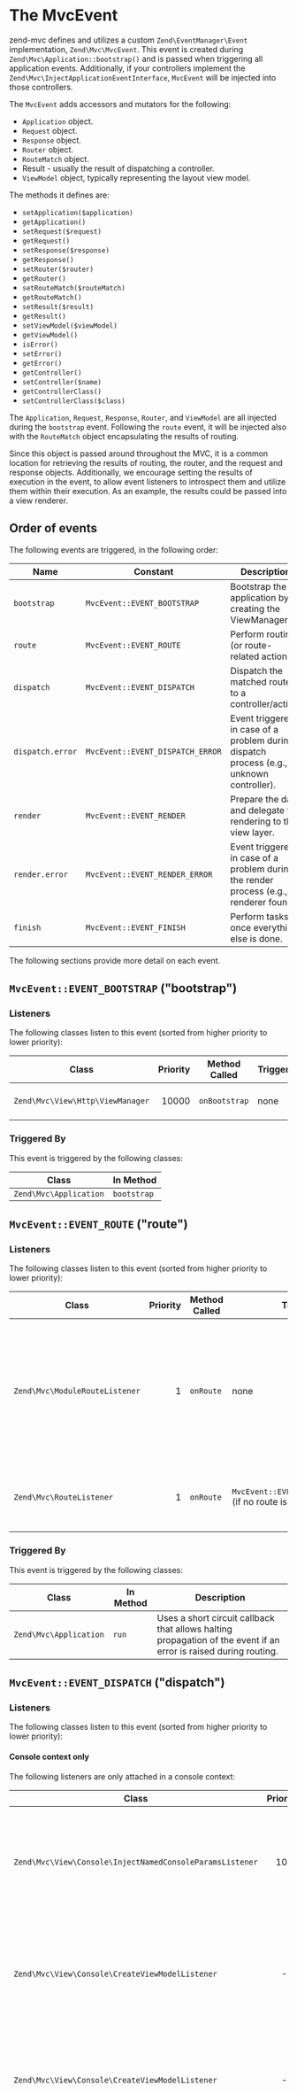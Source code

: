# The MvcEvent

zend-mvc defines and utilizes a custom `Zend\EventManager\Event` implementation,
`Zend\Mvc\MvcEvent`. This event is created during `Zend\Mvc\Application::bootstrap()`
and is passed when triggering all application events.  Additionally, if your
controllers implement the `Zend\Mvc\InjectApplicationEventInterface`, `MvcEvent`
will be injected into those controllers.

The `MvcEvent` adds accessors and mutators for the following:

- `Application` object.
- `Request` object.
- `Response` object.
- `Router` object.
- `RouteMatch` object.
- Result - usually the result of dispatching a controller.
- `ViewModel` object, typically representing the layout view model.

The methods it defines are:

- `setApplication($application)`
- `getApplication()`
- `setRequest($request)`
- `getRequest()`
- `setResponse($response)`
- `getResponse()`
- `setRouter($router)`
- `getRouter()`
- `setRouteMatch($routeMatch)`
- `getRouteMatch()`
- `setResult($result)`
- `getResult()`
- `setViewModel($viewModel)`
- `getViewModel()`
- `isError()`
- `setError()`
- `getError()`
- `getController()`
- `setController($name)`
- `getControllerClass()`
- `setControllerClass($class)`

The `Application`, `Request`, `Response`, `Router`, and `ViewModel` are all
injected during the `bootstrap` event. Following the `route` event, it will be
injected also with the `RouteMatch` object encapsulating the results of routing.

Since this object is passed around throughout the MVC, it is a common location
for retrieving the results of routing, the router, and the request and response
objects. Additionally, we encourage setting the results of execution in the
event, to allow event listeners to introspect them and utilize them within their
execution. As an example, the results could be passed into a view renderer.

## Order of events

The following events are triggered, in the following order:

Name             | Constant                         | Description
-----------------|----------------------------------|------------
`bootstrap`      | `MvcEvent::EVENT_BOOTSTRAP`      | Bootstrap the application by creating the ViewManager.
`route`          | `MvcEvent::EVENT_ROUTE`          | Perform routing (or route-related actions).
`dispatch`       | `MvcEvent::EVENT_DISPATCH`       | Dispatch the matched route to a controller/action.
`dispatch.error` | `MvcEvent::EVENT_DISPATCH_ERROR` | Event triggered in case of a problem during dispatch process (e.g., unknown controller).
`render`         | `MvcEvent::EVENT_RENDER`         | Prepare the data and delegate the rendering to the view layer.
`render.error`   | `MvcEvent::EVENT_RENDER_ERROR`   | Event triggered in case of a problem during the render process (e.g., no renderer found).
`finish`         | `MvcEvent::EVENT_FINISH`         | Perform tasks once everything else is done.

The following sections provide more detail on each event.

## `MvcEvent::EVENT_BOOTSTRAP` ("bootstrap")

### Listeners

The following classes listen to this event (sorted from higher priority to lower
priority):

Class                            | Priority | Method Called | Triggers | Description
---------------------------------|---------:|---------------|----------|------------
`Zend\Mvc\View\Http\ViewManager` | 10000    | `onBootstrap` | none     | Prepares the view layer (instantiate a `Zend\Mvc\View\Http\ViewManager`).

### Triggered By

This event is triggered by the following classes:

Class                  | In Method
-----------------------|----------
`Zend\Mvc\Application` | `bootstrap`

## `MvcEvent::EVENT_ROUTE` ("route")

### Listeners

The following classes listen to this event (sorted from higher priority to lower
priority):

Class                          | Priority | Method Called | Triggers | Description
-------------------------------|---------:|---------------|----------|------------
`Zend\Mvc\ModuleRouteListener` | 1        | `onRoute`     | none     | Determines if the module namespace should be prepended to the controller name. This is the case if the route match contains a parameter key matching the `MODULE_NAMESPACE` constant.
`Zend\Mvc\RouteListener`       | 1        | `onRoute`     | `MvcEvent::EVENT_DISPATCH_ERROR` (if no route is matched) | Tries to match the request to the router and return a `RouteMatch` object.

### Triggered By

This event is triggered by the following classes:

Class                  | In Method | Description
-----------------------|-----------|------------
`Zend\Mvc\Application` | `run`     | Uses a short circuit callback that allows halting propagation of the event if an error is raised during routing.

## `MvcEvent::EVENT_DISPATCH` ("dispatch")

### Listeners

The following classes listen to this event (sorted from higher priority to lower
priority):

#### Console context only

The following listeners are only attached in a console context:

Class                                                    | Priority | Method Called               | Description
---------------------------------------------------------|---------:|-----------------------------|------------
`Zend\Mvc\View\Console\InjectNamedConsoleParamsListener` | 1000     | `injectNamedParams`         | Merge all params (route match params and params in the command), and add them to the `Request` object.
`Zend\Mvc\View\Console\CreateViewModelListener`          | -80      | `createViewModelFromArray`  | If the controller action returns an associative array, this listener casts it to a `ConsoleModel` object.
`Zend\Mvc\View\Console\CreateViewModelListener`          | -80      | `createViewModelFromString` | If the controller action returns a string, this listener casts it to a `ConsoleModel` object.
`Zend\Mvc\View\Console\CreateViewModelListener`          | -80      | `createViewModelFromNull`   | If the controller action returns null, this listener casts it to a `ConsoleModel` object.
`Zend\Mvc\View\Console\InjectViewModelListener`          | -100     | `injectViewModel`           | Inserts the `ViewModel` (in this case, a `ConsoleModel`) and adds it to the MvcEvent object. It either (a) adds it as a child to the default, composed view model, or (b) replaces it if the result is marked as terminal.

#### HTTP context only

The following listeners are only attached in an HTTP context:

Class                                        | Priority | Method Called              | Description
---------------------------------------------|---------:|----------------------------|------------
`Zend\Mvc\View\Http\CreateViewModelListener` | -80      | `createViewModelFromArray` | If the controller action returns an associative array, this listener casts it to a `ViewModel` object.
`Zend\Mvc\View\Http\CreateViewModelListener` | -80      | `createViewModelFromNull`  | If the controller action returns null, this listener casts it to a `ViewModel` object.
`Zend\Mvc\View\Http\RouteNotFoundStrategy`   | -90      | `prepareNotFoundViewModel` | Creates and return a 404 `ViewModel`.
`Zend\Mvc\View\Http\InjectTemplateListener`  | -90      | `injectTemplate`           | Injects a template into the view model, if none present. Template name is derived from the controller found in the route match, and, optionally, the action, if present.
`Zend\Mvc\View\Http\InjectViewModelListener` | -100     | `injectViewModel`          | Inserts the `ViewModel` (in this case, a `ViewModel`) and adds it to the `MvcEvent` object. It either (a) adds it as a child to the default, composed view model, or (b) replaces it if the result is marked as terminable.

#### All contexts

The following listeners are attached for all contexts (sorted from higher
priority to lower priority):

Class                         | Priority | Method Called | Triggers | Description
------------------------------|---------:|---------------|----------|------------
`Zend\Mvc\MiddlewareListener` | 1        | `onDispatch`  | `MvcEvent::EVENT_DISPATCH_ERROR` (if an exception is raised during dispatch processes) | Load and dispatch the matched PSR-7 middleware from the service manager (and throws various exceptions if it does not).
`Zend\Mvc\DispatchListener`   | 1        | `onDispatch`  | `MvcEvent::EVENT_DISPATCH_ERROR` (if an exception is raised during dispatch processes) |  Load and dispatch the matched controller from the service manager (and throws various exceptions if it does not).
`Zend\Mvc\AbstractController` | 1        | `onDispatch`  | none     | The `onDispatch` method of the `AbstractController` is an abstract method. In `AbstractActionController`, for instance, it calls the action method.

### Triggered By

This event is triggered by the following classes:

Class                                    | In Method   | Description
-----------------------------------------|-------------|------------
`Zend\Mvc\Application`                   | `run`       | Uses a short circuit callback to halt propagation of the event if an error is raised during routing.
`Zend\Mvc\Controller\AbstractController` | `dispatch`  | If a listener returns a `Response` object, it halts propagation. Note: every `AbstractController` listens to this event and executes the `onDispatch` method when it is triggered.

## `MvcEvent::EVENT_DISPATCH_ERROR` ("dispatch.error")

### Listeners

The following classes listen to this event (sorted from higher priority to lower
priority):

#### Console context only

The following listeners are only attached in a console context:

Class                                           | Priority | Method Called               | Description
------------------------------------------------|---------:|-----------------------------|------------
`Zend\Mvc\View\Console\RouteNotFoundStrategy`   | 1        | `handleRouteNotFoundError ` | Detect if an error is a "route not found" condition. If a “controller not found” or “invalid controller” error type is encountered, sets the response status code to 404.
`Zend\Mvc\View\Console\ExceptionStrategy`       | 1        | `prepareExceptionViewModel` | Create an exception view model, and sets the status code to 404.
`Zend\Mvc\View\Console\InjectViewModelListener` | -100     | `injectViewModel`           | Inserts the `ViewModel` (in this case, a `ConsoleModel`) and adds it to the `MvcEvent` object. It either (a) adds it as a child to the default, composed view model, or (b) replaces it if the result is marked as terminable.

#### HTTP context only

The following listeners are only attached in an HTTP context:

Class                                        | Priority | Method Called               | Description
---------------------------------------------|---------:|-----------------------------|------------
`Zend\Mvc\View\Http\RouteNotFoundStrategy`   | 1        | `detectNotFoundError`       | Detect if an error is a 404 condition. If a “controller not found” or “invalid controller” error type is encountered, sets the response status code to 404.
`Zend\Mvc\View\Http\RouteNotFoundStrategy`   | 1        | `prepareNotFoundViewModel`  | Create and return a 404 view model.
`Zend\Mvc\View\Http\ExceptionStrategy`       | 1        | `prepareExceptionViewModel` | Create an exception view model and set the status code to 404.
`Zend\Mvc\View\Http\InjectViewModelListener` | -100     | `injectViewModel`           | Inserts the `ViewModel` (in this case, a `ViewModel`) and adds it to the MvcEvent object. It either (a) adds it as a child to the default, composed view model, or (b) replaces it if the result is marked as terminable.

#### All contexts

The following listeners are attached for all contexts:

Class                       | Priority | Method Called        | Description
----------------------------|---------:|----------------------|------------
`Zend\Mvc\DispatchListener` | 1        | `reportMonitorEvent` | Used for monitoring when Zend Server is used.

### Triggered By

Class                         | In Method
------------------------------|----------
`Zend\Mvc\MiddlewareListener` | `onDispatch`
`Zend\Mvc\DispatchListener`   | `onDispatch`
`Zend\Mvc\DispatchListener`   | `marshallControllerNotFoundEvent`
`Zend\Mvc\DispatchListener`   | `marshallBadControllerEvent`

## `MvcEvent::EVENT_RENDER` ("render")

### Listeners

The following classes listen to this event (sorted from higher priority to lower
priority):

#### Console context only

The following listeners are only attached in a console context:

Class                                            | Priority | Method Called | Description
-------------------------------------------------|---------:|---------------|------------
`Zend\Mvc\View\Console\DefaultRenderingStrategy` | -10000   | `render`      | Render the view.

#### HTTP context only

The following listeners are only attached in an HTTP context:

Class                                         | Priority | Method Called | Description
----------------------------------------------|---------:|---------------|------------
`Zend\Mvc\View\Http\DefaultRenderingStrategy` | -10000   | `render`      | Render the view.

### Triggered By

This event is triggered by the following classes:

Class                  | In Method         | Description
-----------------------|-------------------|------------
`Zend\Mvc\Application` | `completeRequest` | This event is triggered just before the `MvcEvent::FINISH` event.

## `MvcEvent::EVENT_RENDER_ERROR` ("render.error")

### Listeners

The following classes listen to this event (sorted from higher priority to lower
priority):

#### Console context only

The following listeners are only attached in a console context:

Class                                           | Priority | Method Called               | Description
------------------------------------------------|---------:|-----------------------------|------------
`Zend\Mvc\View\Console\ExceptionStrategy`       | 1        | `prepareExceptionViewModel` | Create an exception view model and set the status code to 404.
`Zend\Mvc\View\Console\InjectViewModelListener` | -100     | `injectViewModel`           | Inserts the `ViewModel` (in this case, a `ConsoleModel`) and adds it to the `MvcEvent` object. It either (a) adds it as a child to the default, composed view model, or (b) replaces it if the result is marked as terminable.

#### HTTP context only

The following listeners are only attached in an HTTP context:

Class                                           | Priority | Method Called               | Description
------------------------------------------------|---------:|-----------------------------|------------
`Zend\Mvc\View\Http\ExceptionStrategy`          | 1        | `prepareExceptionViewModel` | Create an exception view model and set the status code to 404.
`Zend\Mvc\View\Http\InjectViewModelListener`    | -100     | `injectViewModel`           | Inserts the `ViewModel` (in this case, a `ViewModel`) and adds it to the MvcEvent object. It either (a) adds it as a child to the default, composed view model, or (b) replaces it if the result is marked as terminable.
`Zend\Mvc\View\Http\DefaultRenderingStrategy`   | -10000   | `render`                    | Render the view

### Triggered By

This event is triggered by the following classes:

Class                                         | In Method | Description
----------------------------------------------|-----------|------------
`Zend\Mvc\View\Http\DefaultRenderingStrategy` | `render`  | This event is triggered if an exception is raised during rendering.

## `MvcEvent::EVENT_FINISH` ("finish")

### Listeners

No listeners are registered for this event by default.

### Triggered By

This event is triggered by the following classes:

Class                  | In Method         | Description
-----------------------|-------------------|------------
`Zend\Mvc\Application` | `run`             | This event is triggered once the `MvcEvent::ROUTE` event returns a correct `ResponseInterface`.
`Zend\Mvc\Application` | `run`             | This event is triggered once the `MvcEvent::DISPATCH` event returns a correct `ResponseInterface`.
`Zend\Mvc\Application` | `completeRequest` | This event is triggered after `MvcEvent::RENDER` (at this point, the view is already rendered).
